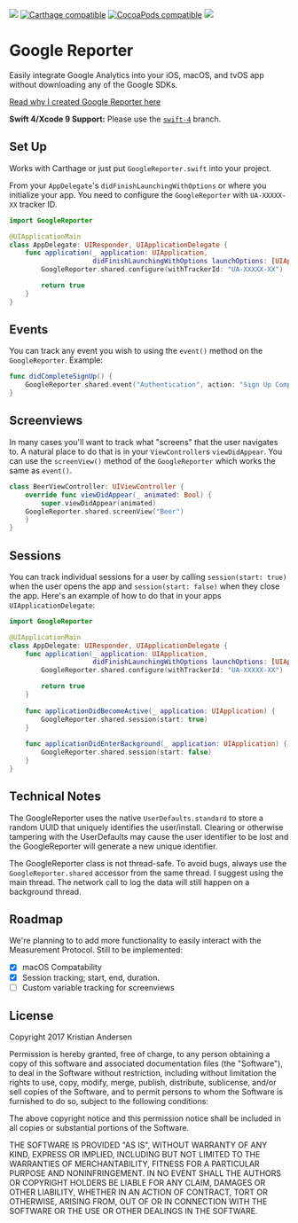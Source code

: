 [![](http://img.shields.io/badge/Swift-3.1-blue.svg)]()
[![Carthage compatible](https://img.shields.io/badge/Carthage-compatible-4BC51D.svg)](https://github.com/Carthage/Carthage)
[![CocoaPods compatible](https://img.shields.io/badge/CocoaPods-compatible-4BC51D.svg)](https://github.com/CocoaPods/CocoaPods)
[![](http://img.shields.io/badge/operator_overload-nope-green.svg)](https://gist.github.com/duemunk/61e45932dbb1a2ca0954)

# Google Reporter

Easily integrate Google Analytics into your iOS, macOS, and tvOS app without downloading any of the Google SDKs.

[Read why I created Google Reporter here](https://medium.com/swift-digest/using-google-analytics-in-your-app-without-any-sdks-46f9a70bc178)

**Swift 4/Xcode 9 Support:** Please use the [``swift-4``](https://github.com/ksmandersen/GoogleReporter/tree/swift-4) branch.

## Set Up

Works with Carthage or just put ``GoogleReporter.swift`` into your project. 

From your ``AppDelegate``'s ``didFinishLaunchingWithOptions`` or where you initialize your app. You need to configure the
``GoogleReporter`` with ``UA-XXXXX-XX`` tracker ID.

```swift
import GoogleReporter

@UIApplicationMain
class AppDelegate: UIResponder, UIApplicationDelegate {
    func application(_ application: UIApplication,
                     didFinishLaunchingWithOptions launchOptions: [UIApplicationLaunchOptionsKey: Any]?) -> Bool {
        GoogleReporter.shared.configure(withTrackerId: "UA-XXXXX-XX")

        return true
    }
}
```

## Events

You can track any event you wish to using the ``event()`` method on the ``GoogleReporter``. Example:

```swift
func didCompleteSignUp() {
    GoogleReporter.shared.event("Authentication", action: "Sign Up Completed")
}
```

## Screenviews

In many cases you'll want to track what "screens" that the user navigates to. A natural place to do that is in your ``ViewController``s ``viewDidAppear``.
You can use the ``screenView()`` method of the ``GoogleReporter`` which works the same as ``event()``.

```swift
class BeerViewController: UIViewController {
    override func viewDidAppear(_ animated: Bool) {
        super.viewDidAppear(animated)
	GoogleReporter.shared.screenView("Beer")
    }
}
```

## Sessions

You can track individual sessions for a user by calling ``session(start: true)`` when the user opens the app and ``session(start: false)`` when they close the app. Here's an example of how to do that in your apps ``UIApplicationDelegate``:

```swift
import GoogleReporter

@UIApplicationMain
class AppDelegate: UIResponder, UIApplicationDelegate {
    func application(_ application: UIApplication,
                     didFinishLaunchingWithOptions launchOptions: [UIApplicationLaunchOptionsKey: Any]?) -> Bool {
        GoogleReporter.shared.configure(withTrackerId: "UA-XXXXX-XX")

        return true
    }
    
    func applicationDidBecomeActive(_ application: UIApplication) {
        GoogleReporter.shared.session(start: true)
    }
    
    func applicationDidEnterBackground(_ application: UIApplication) {
        GoogleReporter.shared.session(start: false)
    }
}
```

## Technical Notes

The GoogleReporter uses the native ``UserDefaults.standard`` to store a random UUID that uniquely identifies the user/install. Clearing or otherwise tampering
with the UserDefaults may cause the user identifier to be lost and the GoogleReporter will generate a new unique identifier.

The GoogleReporter class is not thread-safe. To avoid bugs, always use the ``GoogleReporter.shared`` accessor from the same thread. I suggest using the main thread.
The network call to log the data will still happen on a background thread.


## Roadmap

We're planning to to add more functionality to easily interact with the Measurement Protocol.
Still to be implemented:

- [x] macOS Compatability
- [x] Session tracking; start, end, duration.
- [ ] Custom variable tracking for screenviews

## License

Copyright 2017 Kristian Andersen

Permission is hereby granted, free of charge, to any person obtaining a copy of this software and associated documentation files (the "Software"), to deal in the Software without restriction, including without limitation the rights to use, copy, modify, merge, publish, distribute, sublicense, and/or sell copies of the Software, and to permit persons to whom the Software is furnished to do so, subject to the following conditions:

The above copyright notice and this permission notice shall be included in all copies or substantial portions of the Software.

THE SOFTWARE IS PROVIDED "AS IS", WITHOUT WARRANTY OF ANY KIND, EXPRESS OR IMPLIED, INCLUDING BUT NOT LIMITED TO THE WARRANTIES OF MERCHANTABILITY, FITNESS FOR A PARTICULAR PURPOSE AND NONINFRINGEMENT. IN NO EVENT SHALL THE AUTHORS OR COPYRIGHT HOLDERS BE LIABLE FOR ANY CLAIM, DAMAGES OR OTHER LIABILITY, WHETHER IN AN ACTION OF CONTRACT, TORT OR OTHERWISE, ARISING FROM, OUT OF OR IN CONNECTION WITH THE SOFTWARE OR THE USE OR OTHER DEALINGS IN THE SOFTWARE.

